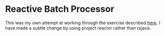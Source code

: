 # Reactive Batch Processor

This was my own attempt at working through the exercise described
[here](https://reflectoring.io/rxjava-reactive-batch-processing/). I have made a
subtle change by using project reactor rather than rxjava.

